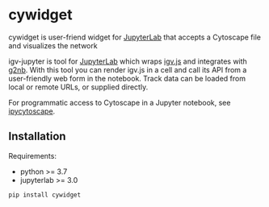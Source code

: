 # cywidget
cywidget is user-friend widget for [JupyterLab](http://jupyter.org/) that accepts a Cytoscape file and visualizes the network

igv-jupyter is tool for [JupyterLab](http://jupyter.org/) which wraps [igv.js](https://github.com/igvteam/igv.js) and
integrates with [g2nb](https://github.com/g2nb/g2nb). With this tool you can render igv.js in a cell and call its API
from a user-friendly web form in the notebook. Track data can be loaded from local or remote URLs, or supplied directly.

For programmatic access to Cytoscape in a Jupyter notebook, see [ipycytoscape](https://github.com/cytoscape/ipycytoscape).

## Installation

Requirements:

* python >= 3.7
* jupyterlab >= 3.0

```bash
pip install cywidget
```